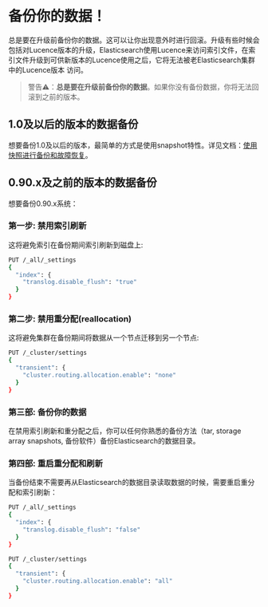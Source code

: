 # 备份你的数据！

总是要在升级前备份你的数据。这可以让你出现意外时进行回滚。升级有些时候会包括对Lucence版本的升级，Elasticsearch使用Lucence来访问索引文件，在索引文件升级到可供新版本的Lucence使用之后，它将无法被老Elasticsearch集群中的Lucence版本 访问。

> 警告⚠️：**__总是要在升级前备份你的数据__**。如果你没有备份数据，你将无法回滚到之前的版本。

## 1.0及以后的版本的数据备份

想要备份1.0及以后的版本，最简单的方式是使用snapshot特性。详见文档：[使用快照进行备份和故障恢复](/modules/snapshot-and-restore.md)。

## 0.90.x及之前的版本的数据备份

想要备份0.90.x系统：

### 第一步: 禁用索引刷新

这将避免索引在备份期间索引刷新到磁盘上:

```bash
PUT /_all/_settings
{
  "index": {
    "translog.disable_flush": "true"
  }
}
```

### 第二步: 禁用重分配(reallocation)

这将避免集群在备份期间将数据从一个节点迁移到另一个节点:

```bash
PUT /_cluster/settings
{
  "transient": {
    "cluster.routing.allocation.enable": "none"
  }
}
```

### 第三部: 备份你的数据

在禁用索引刷新和重分配之后，你可以任何你熟悉的备份方法（tar, storage array snapshots, 备份软件）备份Elasticsearch的数据目录。

### 第四部: 重启重分配和刷新

当备份结束不需要再从Elasticsearch的数据目录读取数据的时候，需要重启重分配和索引刷新：

```bash
PUT /_all/_settings
{
  "index": {
    "translog.disable_flush": "false"
  }
}

PUT /_cluster/settings
{
  "transient": {
    "cluster.routing.allocation.enable": "all"
  }
}
```